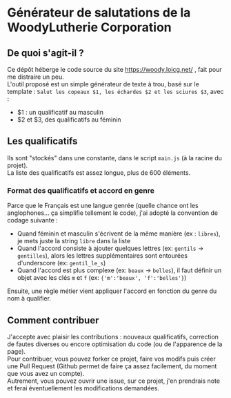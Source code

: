 # Générateur de salutations de la WoodyLutherie Corporation

## De quoi s'agit-il ?  
Ce dépôt héberge le code source du site https://woody.loicg.net/ , fait pour me distraire un peu.  
L'outil proposé est un simple générateur de texte à trou, basé sur le template : `Salut les copeaux $1, les échardes $2 et les sciures $3`, avec : 
 - $1 : un qualificatif au masculin
 - $2 et $3, des qualificatifs au féminin


## Les qualificatifs  
Ils sont "stockés" dans une constante, dans le script `main.js` (à la racine du projet).  
La liste des qualificatifs est assez longue, plus de 600 éléments.  

### Format des qualificatifs et accord en genre  
Parce que le Français est une langue genrée (quelle chance ont les anglophones... ça simplifie tellement le code), j'ai adopté la convention de codage suivante :  
 - Quand féminin et masculin s'écrivent de la même manière (ex : `libres`), je mets juste la string `libre` dans la liste
 - Quand l'accord consiste à ajouter quelques lettres (ex: `gentils` -> `gentilles`), alors les lettres supplémentaires sont entourées d'underscore (ex: `gentil_le_s`)
 - Quand l'accord est plus complexe (ex: `beaux` -> `belles`), il faut définir un objet avec les clés `m` et `f` (ex: `{'m':'beaux', 'f':'belles'}`)

Ensuite, une règle métier vient appliquer l'accord en fonction du genre du nom à qualifier.

## Comment contribuer  
J'accepte avec plaisir les contributions : nouveaux qualificatifs, correction de fautes diverses ou encore optimisation du code (ou de l'apparence de la page).  
Pour contribuer, vous pouvez forker ce projet, faire vos modifs puis créer une Pull Request (Github permet de faire ça assez facilement, du moment que vous avez un compte).  
Autrement, vous pouvez ouvrir une issue, sur ce projet, j'en prendrais note et ferai éventuellement les modifications demandées.